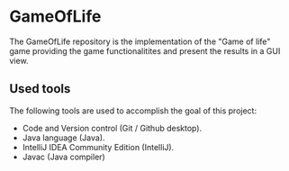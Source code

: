# GameOfLife
 The GameOfLife repository is the implementation of the "Game of life" game providing the game functionalitites and present the results in a GUI view.
 
 
## Used tools
The following tools are used to accomplish the goal of this project:
- Code and Version control (Git / Github desktop).
- Java language (Java).
- IntelliJ IDEA Community Edition (IntelliJ).
- Javac (Java compiler)
